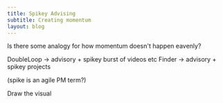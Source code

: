 ```yaml
---
title: Spikey Advising
subtitle: Creating momentum
layout: blog
---
```


Is there some analogy for how momentum doesn't happen eavenly?

DoubleLoop -> advisory + spikey burst of videos etc
Finder -> advisory + spikey projects

(spike is an agile PM term?)

Draw the visual
